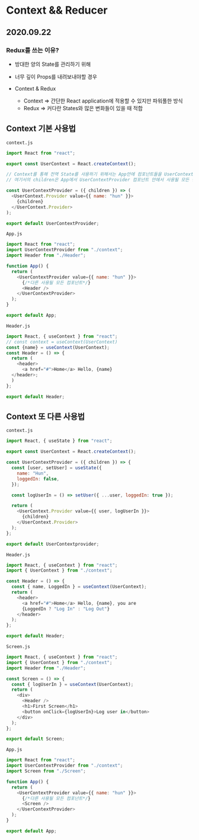 # Context && Reducer

## 2020.09.22

### Redux를 쓰는 이유?

- 방대한 양의 State를 관리하기 위해
- 너무 깊이 Props를 내려보내야할 경우

- Context & Redux
  - Context => 간단한 React application에 적용할 수 있지만 파워풀한 방식
  - Redux => 커다란 States와 많은 변화들이 있을 때 적합

## Context 기본 사용법

`context.js`

```javascript
import React from "react";

export const UserContext = React.createContext();

// Context를 통해 전역 State를 사용하기 위해서는 App안에 컴포넌트들을 UserContextProvider 감싸주어야한다.
// 여기서의 children은 App에서 UserContextProvider 컴포넌트 안에서 사용될 모든 컴포넌트들을 의미한다.

const UserContextProvider = ({ children }) => (
  <UserContext.Provider value={{ name: "hun" }}>
    {children}
  </UserContext.Provider>
);

export default UserContextProvider;
```

`App.js`

```javascript
import React from "react";
import UserContextProvider from "./context";
import Header from "./Header";

function App() {
  return (
    <UserContextProvider value={{ name: "hun" }}>
      {/*다른 사용될 모든 컴포넌트*/}
      <Header />
    </UserContextProvider>
  );
}

export default App;
```

`Header.js`

```javascript
import React, { useContext } from "react";
// const context = useContext(UserContext)
const {name} = useContext(UserContext);
const Header = () => {
  return (
    <header>
      <a href="#">Home</a> Hello, {name}
  </header>;
  )
};

export default Header;
```

## Context 또 다른 사용법

`context.js`

```javascript
import React, { useState } from "react";

export const UserContext = React.createContext();

const UserContextProvider = ({ children }) => {
  const [user, setUser] = useState({
    name: "Hun",
    loggedIn: false,
  });

  const logUserIn = () => setUser({ ...user, loggedIn: true });

  return (
    <UserContext.Provider value={{ user, logUserIn }}>
      {children}
    </UserContext.Provider>
  );
};

export default UserContextprovider;
```

`Header.js`

```javascript
import React, { useContext } from "react";
import { UserContext } from "./context";

const Header = () => {
  const { name, LoggedIn } = useContext(UserContext);
  return (
    <header>
      <a href="#">Home</a> Hello, {name}, you are
      {LoggedIn ? "Log In" : "Log Out"}
    </header>
  );
};

export default Header;
```

`Screen.js`

```javascript
import React, { useContext } from "react";
import { UserContext } from "./context";
import Header from "./Header";

const Screen = () => {
  const { logUserIn } = useContext(UserContext);
  return (
    <div>
      <Header />
      <h1>First Screen</h1>
      <button onClick={logUserIn}>Log user in</button>
    </div>
  );
};

export default Screen;
```

`App.js`

```javascript
import React from "react";
import UserContextProvider from "./context";
import Screen from "./Screen";

function App() {
  return (
    <UserContextProvider value={{ name: "hun" }}>
      {/*다른 사용될 모든 컴포넌트*/}
      <Screen />
    </UserContextProvider>
  );
}

export default App;
```
